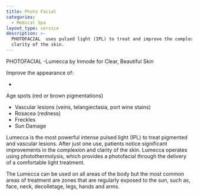 ```yaml
---
title: Photo Facial
categories:
  - Medical Spa
layout_type: service
description: >-
  PHOTOFACIAL  uses pulsed light (IPL) to treat and improve the complexion and
  clarity of the skin.
---
```

PHOTOFACIAL
 -Lumecca by Inmode for Clear, Beautiful Skin

Improve the appearance of:

* 

Age spots (red or brown pigmentations)

* Vascular lesions (veins, telangiectasia, port wine stains)
* Rosacea (redness)
* Freckles
* Sun Damage

Lumecca is the most powerful intense pulsed light (IPL) to treat pigmented and vascular lesions. After just one use, patients notice significant improvements in the complexion and clarity of the skin. Lumecca operates using photothermolysis, which provides a photofacial through the delivery of a comfortable light treatment. 

The Lumecca can be used on all areas of the body but the most common areas of treatment are zones that are regularly exposed to the sun, such as, face, neck, decolletage, legs, hands and arms.
